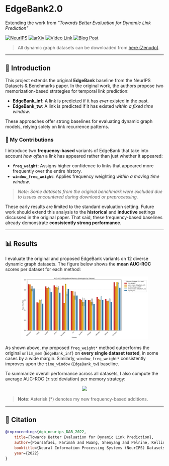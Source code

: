 # EdgeBank2.0

Extending the work from _"Towards Better Evaluation for Dynamic Link Prediction"_

[![NeurIPS](https://img.shields.io/badge/NeurIPS-OpenReview-red)](https://openreview.net/forum?id=1GVpwr2Tfdg)
[![arXiv](https://img.shields.io/badge/arXiv-2205.12454-b31b1b.svg)](https://arxiv.org/pdf/2207.10128.pdf)
[![Video Link](https://img.shields.io/static/v1?label=Video&message=YouTube&color=red&logo=youtube)](https://www.youtube.com/watch?v=nGBP_JjKGQI)
[![Blog Post](https://img.shields.io/badge/Medium-Blog-brightgreen)](https://medium.com/@shenyanghuang1996/towards-better-link-prediction-in-dynamic-graphs-cdb8bb1e24e9)

> All dynamic graph datasets can be downloaded from [here (Zenodo)](https://zenodo.org/record/7213796#.Y1cO6y8r30o).

---

## 📘 Introduction

This project extends the original **EdgeBank** baseline from the NeurIPS Datasets & Benchmarks paper. In the original work, the authors propose two memorization-based strategies for temporal link prediction:

- **EdgeBank_inf**: A link is predicted if it has *ever* existed in the past.
- **EdgeBank_tw**: A link is predicted if it has existed *within a fixed time window*.

These approaches offer strong baselines for evaluating dynamic graph models, relying solely on link recurrence patterns.

### 🔧 My Contributions

I introduce two **frequency-based** variants of EdgeBank that take into account *how often* a link has appeared rather than just whether it appeared:

- **`freq_weight`**: Assigns higher confidence to links that appeared more frequently over the entire history.
- **`window_freq_weight`**: Applies frequency weighting *within a moving time window*.

> _Note: Some datasets from the original benchmark were excluded due to issues encountered during download or preprocessing._

These early results are limited to the standard evaluation setting. Future work should extend this analysis to the **historical** and **inductive** settings discussed in the original paper. That said, these frequency-based baselines already demonstrate **consistently strong performance**.

---

## 📊 Results

I evaluate the original and proposed EdgeBank variants on 12 diverse dynamic graph datasets. The figure below shows the **mean AUC-ROC** scores per dataset for each method:

<div align="center">
  <img src="EdgeBank/images/edgebank_aucroc_custom_grouped.png" width="80%">
</div>

As shown above, my proposed `freq_weight*` method outperforms the original `unlim_mem` (`EdgeBank_inf`) on **every single dataset tested**, in some cases by a wide margin. Similarly, `window_freq_weight*` consistently improves upon the `time_window` (`EdgeBank_tw`) baseline.

To summarize overall performance across all datasets, I also compute the average AUC-ROC (± std deviation) per memory strategy:

<div align="center">
  <img src="EdgeBank/images/edgebank_aucroc_by_strategy.png" width="60%">
</div>

> **Note**: Asterisk (*) denotes my new frequency-based additions.

---

## 📌 Citation

```bibtex
@inproceedings{dgb_neurips_D&B_2022,
    title={Towards Better Evaluation for Dynamic Link Prediction},
    author={Poursafaei, Farimah and Huang, Shenyang and Pelrine, Kellin and and Rabbany, Reihaneh},
    booktitle={Neural Information Processing Systems (NeurIPS) Datasets and Benchmarks},
    year={2022}
}

